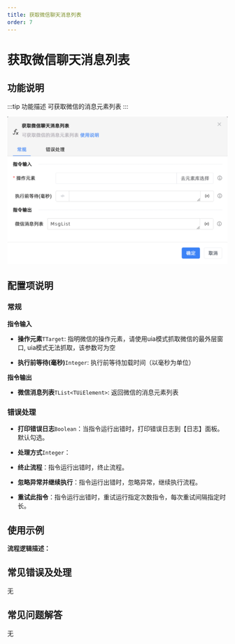 ```yaml
---
title: 获取微信聊天消息列表
order: 7
---
```


# 获取微信聊天消息列表

## 功能说明

:::tip 功能描述
可获取微信的消息元素列表
:::

![获取微信聊天消息列表](../../../assets/获取微信聊天消息列表_command.png)

## 配置项说明

### 常规

**指令输入**

- **操作元素**`TTarget`: 指明微信的操作元素，请使用uia模式抓取微信的最外层窗口, uia模式无法抓取，该参数可为空

- **执行前等待(毫秒)**`Integer`: 执行前等待加载时间（以毫秒为单位）


**指令输出**

- **微信消息列表**`TList<TUiElement>`: 返回微信的消息元素列表

### 错误处理

- **打印错误日志**`Boolean`：当指令运行出错时，打印错误日志到【日志】面板。默认勾选。

- **处理方式**`Integer`：

 - **终止流程**：指令运行出错时，终止流程。

 - **忽略异常并继续执行**：指令运行出错时，忽略异常，继续执行流程。

 - **重试此指令**：指令运行出错时，重试运行指定次数指令，每次重试间隔指定时长。

## 使用示例

**流程逻辑描述：** 

## 常见错误及处理

无

## 常见问题解答

无

